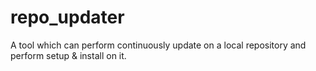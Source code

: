# repo_updater
A tool which can perform continuously update on a local repository and perform setup &amp; install on it.
